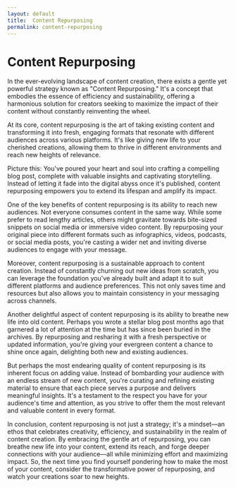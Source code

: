 ```yaml
---
layout: default
title:  Content Repurposing
permalink: content-repurposing
---
```


<h1>Content Repurposing</h1>

In the ever-evolving landscape of content creation, there exists a gentle yet powerful strategy known as "Content Repurposing." It's a concept that embodies the essence of efficiency and sustainability, offering a harmonious solution for creators seeking to maximize the impact of their content without constantly reinventing the wheel.

At its core, content repurposing is the art of taking existing content and transforming it into fresh, engaging formats that resonate with different audiences across various platforms. It's like giving new life to your cherished creations, allowing them to thrive in different environments and reach new heights of relevance.

Picture this: You've poured your heart and soul into crafting a compelling blog post, complete with valuable insights and captivating storytelling. Instead of letting it fade into the digital abyss once it's published, content repurposing empowers you to extend its lifespan and amplify its impact.

One of the key benefits of content repurposing is its ability to reach new audiences. Not everyone consumes content in the same way. While some prefer to read lengthy articles, others might gravitate towards bite-sized snippets on social media or immersive video content. By repurposing your original piece into different formats such as infographics, videos, podcasts, or social media posts, you're casting a wider net and inviting diverse audiences to engage with your message.

Moreover, content repurposing is a sustainable approach to content creation. Instead of constantly churning out new ideas from scratch, you can leverage the foundation you've already built and adapt it to suit different platforms and audience preferences. This not only saves time and resources but also allows you to maintain consistency in your messaging across channels.

Another delightful aspect of content repurposing is its ability to breathe new life into old content. Perhaps you wrote a stellar blog post months ago that garnered a lot of attention at the time but has since been buried in the archives. By repurposing and resharing it with a fresh perspective or updated information, you're giving your evergreen content a chance to shine once again, delighting both new and existing audiences.

But perhaps the most endearing quality of content repurposing is its inherent focus on adding value. Instead of bombarding your audience with an endless stream of new content, you're curating and refining existing material to ensure that each piece serves a purpose and delivers meaningful insights. It's a testament to the respect you have for your audience's time and attention, as you strive to offer them the most relevant and valuable content in every format.

In conclusion, content repurposing is not just a strategy; it's a mindset—an ethos that celebrates creativity, efficiency, and sustainability in the realm of content creation. By embracing the gentle art of repurposing, you can breathe new life into your content, extend its reach, and forge deeper connections with your audience—all while minimizing effort and maximizing impact. So, the next time you find yourself pondering how to make the most of your content, consider the transformative power of repurposing, and watch your creations soar to new heights.